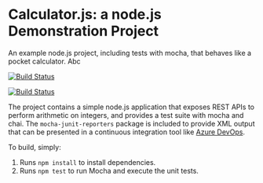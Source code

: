 Calculator.js: a node.js Demonstration Project
==============================================
An example node.js project, including tests with mocha, that behaves like
a pocket calculator. Abc

[![Build Status](https://dev.azure.com/DieterSchwanzer0896/Integrating%20External%20Source%20Control%20with%20Azure%20Pipelines/_apis/build/status/DieterSchwanzer.calculator?branchName=master)](https://dev.azure.com/DieterSchwanzer0896/Integrating%20External%20Source%20Control%20with%20Azure%20Pipelines/_build/latest?definitionId=1&branchName=master)

[![Build Status](https://dev.azure.com/DieterSchwanzer0896/Integrating%20External%20Source%20Control%20with%20Azure%20Pipelines/_apis/build/status/DieterSchwanzer.calculator?branchName=master)](https://dev.azure.com/DieterSchwanzer0896/Integrating%20External%20Source%20Control%20with%20Azure%20Pipelines/_build/latest?definitionId=1&branchName=master)

The project contains a simple node.js application that exposes REST APIs
to perform arithmetic on integers, and provides a test suite with mocha
and chai.  The `mocha-junit-reporters` package is included to provide XML
output that can be presented in a continuous integration tool like
[Azure DevOps](https://azure.com/devops).

To build, simply:

1. Runs `npm install` to install dependencies.
2. Runs `npm test` to run Mocha and execute the unit tests.


